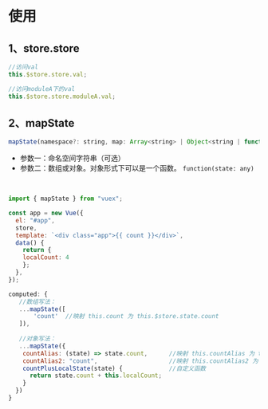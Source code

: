 # 使用

## 1、store.store

```js
//访问val
this.$store.store.val;

//访问moduleA下的val
this.$store.store.moduleA.val;
```

## 2、mapState

```js
mapState(namespace?: string, map: Array<string> | Object<string | function>): Object
```

- 参数一：命名空间字符串（可选）
- 参数二：数组或对象。对象形式下可以是一个函数。 `function(state: any)`

<br>

```js
import { mapState } from "vuex";

const app = new Vue({
  el: "#app",
  store,
  template: `<div class="app">{{ count }}</div>`,
  data() {
    return {
	localCount: 4
    };
  },
});
```

```js
computed: {
   //数组写法：
   ...mapState([
       'count'  //映射 this.count 为 this.$store.state.count
   ]),
   
   //对象写法：
   ...mapState({
    countAlias: (state) => state.count,      //映射 this.countAlias 为 this.$store.state.count
    countAlias2: "count",                    //映射 this.countAlias2 为 this.$store.state.count
    countPlusLocalState(state) {             //自定义函数
      return state.count + this.localCount;
    }
  })
}
```

